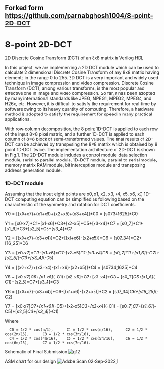 ## Forked form https://github.com/parnabghosh1004/8-point-2D-DCT
# 8-point 2D-DCT

2D Discrete Cosine Transform (DCT) of an 8x8 matrix in Verilog HDL

In this project, we are implementing a 2D DCT module which can be used to calculate 2 dimensional Discrete Cosine Transform of any 8x8 matrix having elements in the range 0 to 255. 2D DCT is a very important and widely used technique in image compression and video compression. 
Discrete Cosine Transform (DCT), among various transforms, is the most popular and effective one in image and video compression. So far, it has been adopted by many international standards like JPEG, MPEG1, MPEG2, MPEG4, and H26x, etc. However, it is difficult to satisfy the requirement for real-time by software owing to its heavy quantity of computing. Therefore, a hardware method is adopted to satisfy the requirement for speed in many practical applications.

With row-column decomposition, the 8 point 1D-DCT is applied to each row of the input 8×8 pixel matrix, and a further 1D-DCT is applied to each column of 8×8 block of semi-transformed values. The final results of 2D-DCT can be achieved by transposing the 8×8 matrix which is obtained by 8 point 1D-DCT twice. The implementation architecture of 2D-DCT is shown in Fig.1. The 2D-DCT module includes a control module, data selection module, serial to parallel module, 1D-DCT module, parallel to serial module, memory matrix RAM module, bit interception module and transposing address generation module.

### 1D-DCT module
Assuming that the input eight points are x0, x1, x2, x3, x4, x5, x6, x7, 1D-DCT computing equation can be simplified as following based on the characteristic of the symmetry and rotation for DCT coefficients.
  
  
  Y0 = [(x0+x7)+(x1+x6)+(x2+x5)+(x3+x4)]*C0 = [s07341625]*C0
  
  Y1 = [x0-x7]*C1+[x1-x6]*C3+[x2-x5]*C5+[x3-x4]*C7 = [s0_7]*C1+[s1_6]*C3+[s2_5]*C5+[s3_4]*C7
  
  Y2 = [(x0+x7)-(x3+x4)]*C2+[(x1+x6)-(x2+x5)]*C6 = [s07_34]*C2+[16_25]*C6
  
  Y3 = [x0-x7]*C3-[x1-x6]*C7-[x2-x5]*C1-[x3-x4]*C5 = [s0_7]*C3+[s1_6]*(-C7)+[s2_5]*(-C1)+[s3_4]*(-C5)
 
  Y4 = [(x0+x7)+(x3+x4)-(x1+x6)-(x2+x5)]*C4 = [s0734_1625]*C4
  
  Y5 = [x0-x7]*C5+[x1-x6]*(-C1)+[x2-x5]*C7+[x3-x4]*C3 = [s0_7]*C5+[s1_6]*(-C1)+[s2_5]*C7+[s3_4]*C3
  
  Y6 = [(x0+x7)-(x3+x4)]*C6-[(x1+x6)-(x2+x5)]*C2 = [s07_34]*C6+[s16_25]*(-C2)
  
  Y7 = [x0-x7]*C7+[x1-x6]*(-C5)+[x2-x5]*C3+[x3-x4]*(-C1) = [s0_7]*C7+[s1_6]*(-C5)+[s2_5]*C3+[s3_4]*(-C1)
 
 
Where 

      C0 = 1/2 * cos(π/4),      C1 = 1/2 * cos(π/16),      C2 = 1/2 * cos(2π/16),      C3 = 1/2 * cos(3π/16),
      C4 = 1/2 * cos(4π/16),    C5 = 1/2 * cos(5π/16),     C6 = 1/2 * cos(6π/16),      C7 = 1/2 * cos(7π/16).


Schematic of Final Submission
![g12](https://user-images.githubusercontent.com/76876019/147553070-bbfa9ce5-aa41-44e6-9e26-1c77ace4c397.png)

ASM chart for our design
![Adobe Scan 02-Sep-2022_1](https://user-images.githubusercontent.com/76876019/188152777-e97344bb-4ef2-4fcc-a7b1-edd88d99021f.jpg)



